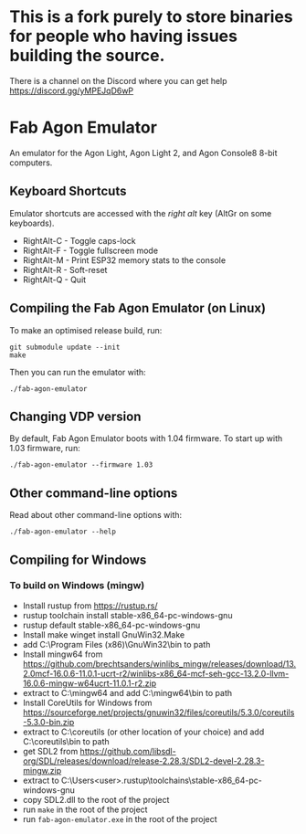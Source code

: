 # This is a fork purely to store binaries for people who having issues building the source.
There is a channel on the Discord where you can get help
https://discord.gg/yMPEJqD6wP

# Fab Agon Emulator

An emulator for the Agon Light, Agon Light 2, and Agon Console8 8-bit computers.

## Keyboard Shortcuts

Emulator shortcuts are accessed with the *right alt* key (AltGr on some keyboards).

 * RightAlt-C - Toggle caps-lock
 * RightAlt-F - Toggle fullscreen mode
 * RightAlt-M - Print ESP32 memory stats to the console
 * RightAlt-R - Soft-reset
 * RightAlt-Q - Quit

## Compiling the Fab Agon Emulator (on Linux)

To make an optimised release build, run:

```
git submodule update --init
make
```

Then you can run the emulator with:

```
./fab-agon-emulator
```

## Changing VDP version

By default, Fab Agon Emulator boots with 1.04 firmware. To start up
with 1.03 firmware, run:

```
./fab-agon-emulator --firmware 1.03
```

## Other command-line options

Read about other command-line options with:

```
./fab-agon-emulator --help
```

## Compiling for Windows

### To build on Windows (mingw)

* Install rustup from https://rustup.rs/
* rustup toolchain install stable-x86_64-pc-windows-gnu
* rustup default stable-x86_64-pc-windows-gnu
* Install make winget install GnuWin32.Make
* add C:\Program Files (x86)\GnuWin32\bin to path
* Install mingw64 from https://github.com/brechtsanders/winlibs_mingw/releases/download/13.2.0mcf-16.0.6-11.0.1-ucrt-r2/winlibs-x86_64-mcf-seh-gcc-13.2.0-llvm-16.0.6-mingw-w64ucrt-11.0.1-r2.zip
* extract to C:\mingw64 and add C:\mingw64\bin to path
* Install CoreUtils for Windows from https://sourceforge.net/projects/gnuwin32/files/coreutils/5.3.0/coreutils-5.3.0-bin.zip
* extract to C:\coreutils (or other location of your choice) and add C:\coreutils\bin to path
* get SDL2 from https://github.com/libsdl-org/SDL/releases/download/release-2.28.3/SDL2-devel-2.28.3-mingw.zip
* extract to C:\Users\<user>\.rustup\toolchains\stable-x86_64-pc-windows-gnu
* copy SDL2.dll to the root of the project
* run `make` in the root of the project
* run `fab-agon-emulator.exe` in the root of the project
